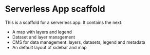 # Serverless App scaffold

This is a scaffold for a serverless app. It contains the next:

* A map with layers and legend
* Dataset and layer management
* CMS for data management: layers, datasets, legend and metadata
* An default layout of sidebar and map
